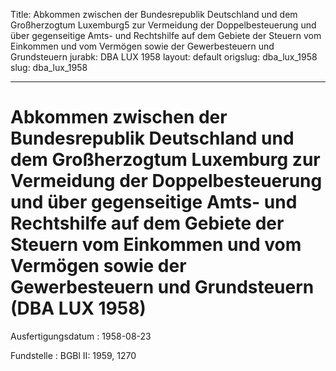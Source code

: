Title: Abkommen zwischen der Bundesrepublik Deutschland und dem Großherzogtum Luxemburg5
  zur Vermeidung der Doppelbesteuerung und über gegenseitige Amts- und Rechtshilfe
  auf dem Gebiete der Steuern vom Einkommen und vom Vermögen sowie der Gewerbesteuern
  und Grundsteuern
jurabk: DBA LUX 1958
layout: default
origslug: dba_lux_1958
slug: dba_lux_1958

---

# Abkommen zwischen der Bundesrepublik Deutschland und dem Großherzogtum Luxemburg zur Vermeidung der Doppelbesteuerung und über gegenseitige Amts- und Rechtshilfe auf dem Gebiete der Steuern vom Einkommen und vom Vermögen sowie der Gewerbesteuern und Grundsteuern (DBA LUX 1958)

Ausfertigungsdatum
:   1958-08-23

Fundstelle
:   BGBl II: 1959, 1270

